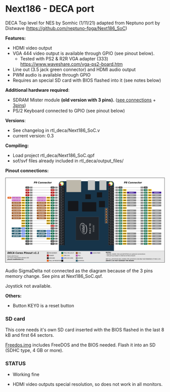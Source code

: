 # Next186 - DECA port 

DECA Top level for NES by Somhic (1/11/21) adapted from Neptuno port by Distwave (https://github.com/neptuno-fpga/Next186_SoC)

**Features:**

* HDMI video output
* VGA 444 video output is available through GPIO (see pinout below). 
  * Tested with PS2 & R2R VGA adapter (333)  https://www.waveshare.com/vga-ps2-board.htm
* Line out (3.5 jack green connector) and HDMI audio output
* PWM audio is available through GPIO
* Requires an special SD card with BIOS  flashed into it (see notes below)

**Additional hardware required**:

- SDRAM Mister module **(old version with 3 pins).** ([see connections](https://github.com/SoCFPGA-learning/DECA/tree/main/Projects/sdram_mister_deca) + [3pins](https://github.com/DECAfpga/DECA_board/blob/main/Sdram_mister_deca/README_3pins.md))
- PS/2 Keyboard connected to GPIO  (see pinout below)

**Versions**:

- See changelog in rtl_deca/Next186_SoC.v
- current version: 0.3

**Compiling:**

* Load project  rtl_deca/Next186_SoC.qpf
* sof/svf files already included in rtl_deca/output_files/

**Pinout connections:**

![pinout_deca](pinout_deca.png)

Audio SigmaDelta not connected as the diagram because of the 3 pins memory change.  See pins at Next186_SoC.qsf.

Joystick not available.

**Others:**

* Button KEY0 is a reset button



### SD card

This core needs it's own SD card inserted with the BIOS flashed in the last 8 kB and first 64 sectors.

[Freedos.img](Freedos.img) includes FreeDOS and the BIOS needed. Flash it into an SD (SDHC type, 4 GB or more).

### STATUS

* Working fine

* HDMI video outputs special resolution, so does not work in all monitors.

